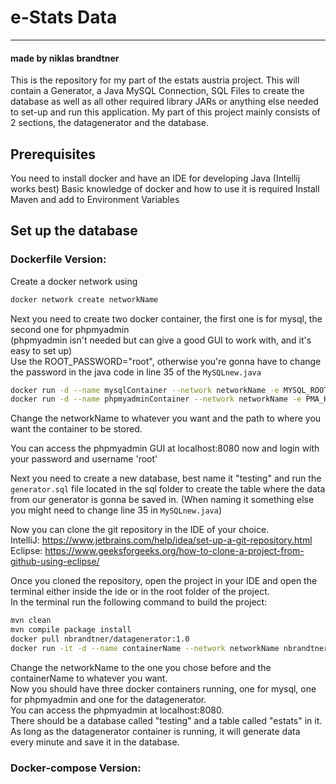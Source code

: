 # e-Stats Data
---
#### made by niklas brandtner
This is the repository for my part of the estats austria project. This will contain a Generator, a Java MySQL Connection, SQL Files to create the database as well as all other required library JARs or anything else needed to set-up and run this application.
My part of this project mainly consists of 2 sections, the datagenerator and the database. 


## Prerequisites
You need to install docker and have an IDE for developing Java (Intellij works best)
Basic knowledge of docker and how to use it is required
Install Maven and add to Environment Variables

## Set up the database
### Dockerfile Version:
Create a docker network using 
```bash
docker network create networkName
```
Next you need to create two docker container, the first one is for mysql, the second one for phpmyadmin <br>
(phpmyadmin isn't needed but can give a good GUI to work with, and it's easy to set up) <br>
Use the ROOT_PASSWORD="root", otherwise you're gonna have to change the password in the java code in line 35 of the `MySQLnew.java`
```bash
docker run -d --name mysqlContainer --network networkName -e MYSQL_ROOT_PASSWORD="yourPassword" -v C:/path/where/you/want/the/container:/var/lib/mysql -p 3306:3306 mysql
docker run -d --name phpmyadminContainer --network networkName -e PMA_HOST=mysqlContainer -p 8080:80 phpmyadmin
```
Change the networkName to whatever you want and the path to where you want the container to be stored. <br>

You can access the phpmyadmin GUI at localhost:8080 now and login with your password and username 'root' <br>

Next you need to create a new database, best name it "testing" and run the `generator.sql` file located in the sql 
folder to create the table where the data from our generator is gonna be saved in. 
(When naming it something else you might need to change line 35 in `MySQLnew.java`)<br> 

Now you can clone the git repository in the IDE of your choice.<br>
IntelliJ: https://www.jetbrains.com/help/idea/set-up-a-git-repository.html <br>
Eclipse: https://www.geeksforgeeks.org/how-to-clone-a-project-from-github-using-eclipse/ <br>

Once you cloned the repository, open the project in your IDE and open the terminal either inside the ide or in the root folder of the project. <br>
In the terminal run the following command to build the project:
```bash
mvn clean
mvn compile package install
docker pull nbrandtner/datagenerator:1.0
docker run -it -d --name containerName --network networkName nbrandtner/datagenerator:1.0
```
Change the networkName to the one you chose before and the containerName to whatever you want. <br>
Now you should have three docker containers running, one for mysql, one for phpmyadmin and one for the datagenerator. <br>
You can access the phpmyadmin at localhost:8080. <br>
There should be a database called "testing" and a table called "estats" in it. <br>
As long as the datagenerator container is running, it will generate data every minute and save it in the database. <br>

### Docker-compose Version:
